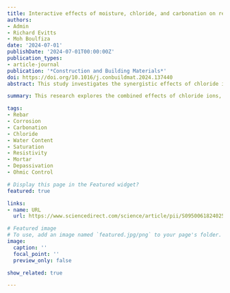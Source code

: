 ```yaml
---
title: Interactive effects of moisture, chloride, and carbonation on rebar corrosion in mortar
authors:
- Admin
- Richard Evitts
- Moh Boulfiza
date: '2024-07-01'
publishDate: '2024-07-01T00:00:00Z'
publication_types:
- article-journal
publication: '*Construction and Building Materials*'
doi: https://doi.org/10.1016/j.conbuildmat.2024.137440
abstract: This study investigates the synergistic effects of chloride ions, carbonation, and relative humidity on rebar corrosion in mortar, elucidating the complex interactions at the rebar-mortar interface. Findings reveal that chloride ions and carbonation significantly alter the volumetric water content and resistivity of mortar, leading to non-binary corrosion behaviour through area effect, ohmic control, and anode-to-cathode ratio. In chloride-free, non-carbonated mortar, the area effect dominates, whereas the presence of chloride introduces ohmic control and a saturation-dependent anode-to-cathode ratio. In carbonated mortar, a distinctive ohmic control mechanism emerges, governed by local ionic conductivity. This study highlights the critical need to consider these combined effects for accurate prediction and mitigation of rebar corrosion in concrete structures. By advancing the understanding of these mechanisms, the research provides valuable insights for improving the durability of reinforced concrete structures exposed to harsh environmental conditions.

summary: This research explores the combined effects of chloride ions, carbonation, and relative humidity on rebar corrosion in mortar. It reveals how these factors influence the volumetric water content and resistivity of mortar, resulting in complex corrosion behavior. The study emphasizes the importance of considering these interactions for accurate corrosion prediction and enhanced durability of reinforced concrete structures.

tags:
- Rebar
- Corrosion
- Carbonation
- Chloride
- Water Content
- Saturation
- Resistivity
- Mortar
- Depassivation
- Ohmic Control

# Display this page in the Featured widget?
featured: true

links:
- name: URL
  url: https://www.sciencedirect.com/science/article/pii/S0950061824025820

# Featured image
# To use, add an image named `featured.jpg/png` to your page's folder.
image:
  caption: ''
  focal_point: ''
  preview_only: false

show_related: true

---
```

